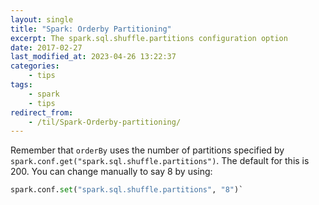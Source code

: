 ```yaml
---
layout: single
title: "Spark: Orderby Partitioning"
excerpt: The spark.sql.shuffle.partitions configuration option
date: 2017-02-27
last_modified_at: 2023-04-26 13:22:37
categories:
    - tips
tags:
    - spark
    - tips
redirect_from:
    - /til/Spark-Orderby-partitioning/
---
```


Remember that `orderBy` uses the number of partitions specified by
`spark.conf.get("spark.sql.shuffle.partitions")`.
The default for this is 200. You can change manually to say 8 by using:

```python
spark.conf.set("spark.sql.shuffle.partitions", "8")`
```
